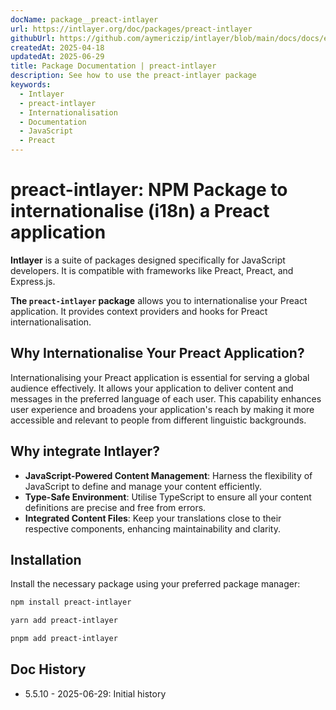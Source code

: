 ```yaml
---
docName: package__preact-intlayer
url: https://intlayer.org/doc/packages/preact-intlayer
githubUrl: https://github.com/aymericzip/intlayer/blob/main/docs/docs/en-GB/packages/preact-intlayer/index.md
createdAt: 2025-04-18
updatedAt: 2025-06-29
title: Package Documentation | preact-intlayer
description: See how to use the preact-intlayer package
keywords:
  - Intlayer
  - preact-intlayer
  - Internationalisation
  - Documentation
  - JavaScript
  - Preact
---
```


# preact-intlayer: NPM Package to internationalise (i18n) a Preact application

**Intlayer** is a suite of packages designed specifically for JavaScript developers. It is compatible with frameworks like Preact, Preact, and Express.js.

**The `preact-intlayer` package** allows you to internationalise your Preact application. It provides context providers and hooks for Preact internationalisation.

## Why Internationalise Your Preact Application?

Internationalising your Preact application is essential for serving a global audience effectively. It allows your application to deliver content and messages in the preferred language of each user. This capability enhances user experience and broadens your application's reach by making it more accessible and relevant to people from different linguistic backgrounds.

## Why integrate Intlayer?

- **JavaScript-Powered Content Management**: Harness the flexibility of JavaScript to define and manage your content efficiently.
- **Type-Safe Environment**: Utilise TypeScript to ensure all your content definitions are precise and free from errors.
- **Integrated Content Files**: Keep your translations close to their respective components, enhancing maintainability and clarity.

## Installation

Install the necessary package using your preferred package manager:

```bash packageManager="npm"
npm install preact-intlayer
```

```bash packageManager="yarn"
yarn add preact-intlayer
```

```bash packageManager="pnpm"
pnpm add preact-intlayer
```

## Doc History

- 5.5.10 - 2025-06-29: Initial history
